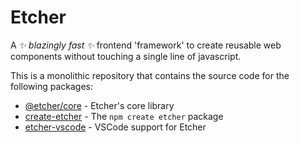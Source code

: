 # Etcher
A *✨ blazingly fast ✨* frontend 'framework' to create reusable web components without touching a single line of javascript.

This is a monolithic repository that contains the source code for the following packages:

- [@etcher/core](packages/core) - Etcher's core library
- [create-etcher](packages/create-etcher) - The `npm create etcher` package
- [etcher-vscode](packages/etcher-vscode) - VSCode support for Etcher